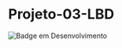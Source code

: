 # Projeto-03-LBD

![Badge em Desenvolvimento](http://img.shields.io/static/v1?label=STATUS&message=EM%20DESENVOLVIMENTO&color=GREEN&style=for-the-badge)
